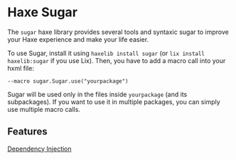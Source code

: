# Haxe Sugar

The `sugar` haxe library provides several tools and syntaxic sugar to improve your Haxe experience and make your life easier.

To use Sugar, install it using `haxelib install sugar` (or `lix install haxelib:sugar` if you use Lix). Then, you have to add a macro call into your hxml file:

```hxml
--macro sugar.Sugar.use("yourpackage")
```

Sugar will be used only in the files inside `yourpackage` (and its subpackages). If you want to use it in multiple packages, you can simply use multiple macro calls.

## Features

[Dependency Injection](docs/DI.md)